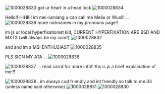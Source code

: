 ![1000028833](https://github.com/user-attachments/assets/d62acd79-197c-4d90-ab41-32b787b4edda)
 got ur heart in a head lock ![1000028834](https://github.com/user-attachments/assets/6734479a-fa87-4eca-a761-fe5d16b55c81)


Hello!! HIHII!! im mei-lumiang u can call me Meilu or Wuxi!! . . ![1000028839](https://github.com/user-attachments/assets/b6f43022-0bc0-4b06-81f0-0475b7c69d17)
 more nicknames in my pronouns page!! 

im js ur local hyperfixationist kid, CURRENT HYPERFIXATION ARE BSD AND MXTX (will always be my comf) ![1000028832](https://github.com/user-attachments/assets/84750022-61f9-4d37-937f-cb2fbb140ef2)

and and im a MSI ENTHUSIAST ![1000028835](https://github.com/user-attachments/assets/366e04a2-15b9-4bec-a5bc-7f771672f7fe)


PLS SIGN MY ATA . . ![1000028836](https://github.com/user-attachments/assets/79e38977-f305-479e-b28b-e19bedeb5e38)

![1000028837](https://github.com/user-attachments/assets/ea66c12a-05ec-4be7-bb56-ea2d835e1835)
 . . read carrd for more info!! ths is js a brief explaination of me!!!

![1000028838](https://github.com/user-attachments/assets/8ed03692-7980-495f-b4aa-f523b238a28c)
 . im always cud friendly and int friendly so talk to me:33 (unless name said otherwise) ![1000028831](https://github.com/user-attachments/assets/d8de8fbe-566f-4cd6-a5ab-b53d4a6f61bc)
![1000028830](https://github.com/user-attachments/assets/bd179f20-892b-4cee-8ba3-02f1f67d7ee9)
